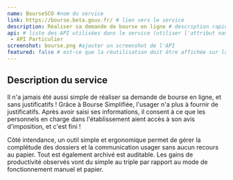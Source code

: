 ```yaml
---
name: BourseSCO #nom du service
link: https://bourse.beta.gouv.fr/ # lien vers le service
description: Réaliser sa demande de bourse en ligne # description rapide du service
api: # liste des API utilisées dans le service (utiliser l'attribut name de l'API)
 - API Particulier
screenshot: bourse.png #ajouter un screenshot de l'API
featured: false # est-ce que la réutilisation doit être affichée sur la page d'accueil.
---
```


## Description du service
Il n'a jamais été aussi simple de réaliser sa demande de bourse en ligne, et sans justificatifs ! Grâce à Bourse Simplifiée, l'usager n'a plus à fournir de justificatifs. Après avoir saisi ses informations, il consent à ce que les personnels en charge dans l'établissement aient accès à son avis d'imposition, et c'est fini !

Côté intendance, un outil simple et ergonomique permet de gérer la complétude des dossiers et la communication usager sans aucun recours au papier. Tout est également archivé est auditable. Les gains de productivité observés vont du simple au triple par rapport au mode de fonctionnement manuel et papier.
